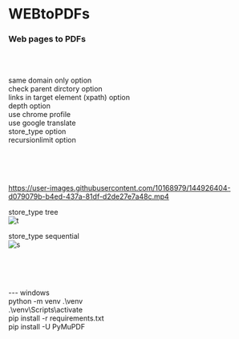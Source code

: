 # WEBtoPDFs
### Web pages to PDFs  
 
<br><br>

same domain only option  
check parent dirctory option  
links in target element (xpath) option  
depth option  
use chrome profile  
use google translate  
store_type option  
recursionlimit option  

<br><br><br>

https://user-images.githubusercontent.com/10168979/144926404-d079079b-b4ed-437a-81df-d2de27e7a48c.mp4

store_type tree  
![t](https://user-images.githubusercontent.com/10168979/144721604-96ee0c48-ce4f-49ff-9a26-9f879a791796.PNG)


store_type sequential  
![s](https://user-images.githubusercontent.com/10168979/144721634-6c12163e-1d37-4b2f-a756-1120d754ea05.PNG)

<br><br><br>

--- windows  
python -m venv .\venv  
.\venv\Scripts\activate  
pip install -r requirements.txt  
pip install -U PyMuPDF

<br><br><br><br><br><br>
